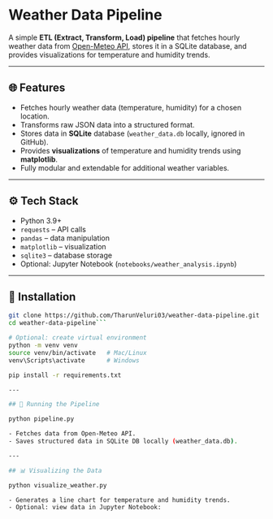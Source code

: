 # Weather Data Pipeline

A simple **ETL (Extract, Transform, Load) pipeline** that fetches hourly weather data from [Open-Meteo API](https://open-meteo.com/en/docs), stores it in a SQLite database, and provides visualizations for temperature and humidity trends.

---

## 🌐 Features

- Fetches hourly weather data (temperature, humidity) for a chosen location.
- Transforms raw JSON data into a structured format.
- Stores data in **SQLite** database (`weather_data.db` locally, ignored in GitHub).
- Provides **visualizations** of temperature and humidity trends using **matplotlib**.
- Fully modular and extendable for additional weather variables.

---

## ⚙️ Tech Stack

- Python 3.9+
- `requests` – API calls
- `pandas` – data manipulation
- `matplotlib` – visualization
- `sqlite3` – database storage
- Optional: Jupyter Notebook (`notebooks/weather_analysis.ipynb`)

---

## 🚀 Installation

```bash
git clone https://github.com/TharunVeluri03/weather-data-pipeline.git
cd weather-data-pipeline```

# Optional: create virtual environment
python -m venv venv
source venv/bin/activate   # Mac/Linux
venv\Scripts\activate      # Windows

pip install -r requirements.txt

---

## 🏃 Running the Pipeline

python pipeline.py

- Fetches data from Open-Meteo API.
- Saves structured data in SQLite DB locally (weather_data.db).

---

## 📊 Visualizing the Data

python visualize_weather.py

- Generates a line chart for temperature and humidity trends.
- Optional: view data in Jupyter Notebook:







